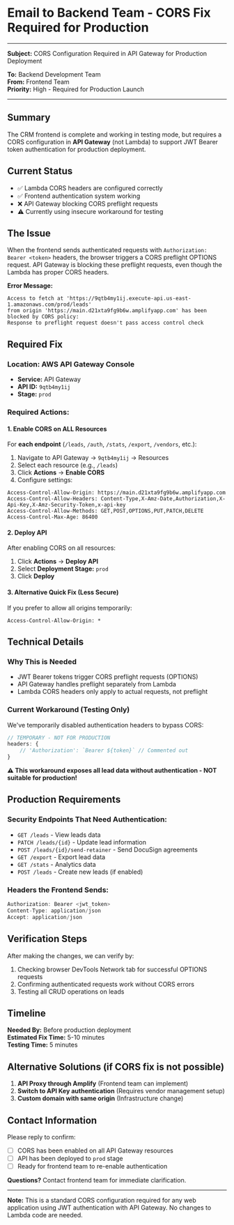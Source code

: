 # Email to Backend Team - CORS Fix Required for Production

---

**Subject:** CORS Configuration Required in API Gateway for Production Deployment

**To:** Backend Development Team  
**From:** Frontend Team  
**Priority:** High - Required for Production Launch  

---

## Summary

The CRM frontend is complete and working in testing mode, but requires a CORS configuration in **API Gateway** (not Lambda) to support JWT Bearer token authentication for production deployment.

## Current Status
- ✅ Lambda CORS headers are configured correctly
- ✅ Frontend authentication system working
- ❌ API Gateway blocking CORS preflight requests
- ⚠️ Currently using insecure workaround for testing

## The Issue

When the frontend sends authenticated requests with `Authorization: Bearer <token>` headers, the browser triggers a CORS preflight OPTIONS request. API Gateway is blocking these preflight requests, even though the Lambda has proper CORS headers.

**Error Message:**
```
Access to fetch at 'https://9qtb4my1ij.execute-api.us-east-1.amazonaws.com/prod/leads' 
from origin 'https://main.d21xta9fg9b6w.amplifyapp.com' has been blocked by CORS policy: 
Response to preflight request doesn't pass access control check
```

## Required Fix

### Location: AWS API Gateway Console
- **Service:** API Gateway  
- **API ID:** `9qtb4my1ij`
- **Stage:** `prod`

### Required Actions:

#### 1. Enable CORS on ALL Resources
For **each endpoint** (`/leads`, `/auth`, `/stats`, `/export`, `/vendors`, etc.):

1. Navigate to API Gateway → `9qtb4my1ij` → Resources
2. Select each resource (e.g., `/leads`)
3. Click **Actions** → **Enable CORS**
4. Configure settings:

```
Access-Control-Allow-Origin: https://main.d21xta9fg9b6w.amplifyapp.com
Access-Control-Allow-Headers: Content-Type,X-Amz-Date,Authorization,X-Api-Key,X-Amz-Security-Token,x-api-key
Access-Control-Allow-Methods: GET,POST,OPTIONS,PUT,PATCH,DELETE
Access-Control-Max-Age: 86400
```

#### 2. Deploy API
After enabling CORS on all resources:
1. Click **Actions** → **Deploy API**
2. Select **Deployment Stage:** `prod`
3. Click **Deploy**

#### 3. Alternative Quick Fix (Less Secure)
If you prefer to allow all origins temporarily:
```
Access-Control-Allow-Origin: *
```

## Technical Details

### Why This is Needed
- JWT Bearer tokens trigger CORS preflight requests (OPTIONS)
- API Gateway handles preflight separately from Lambda
- Lambda CORS headers only apply to actual requests, not preflight

### Current Workaround (Testing Only)
We've temporarily disabled authentication headers to bypass CORS:
```javascript
// TEMPORARY - NOT FOR PRODUCTION
headers: {
    // 'Authorization': `Bearer ${token}` // Commented out
}
```

**⚠️ This workaround exposes all lead data without authentication - NOT suitable for production!**

## Production Requirements

### Security Endpoints That Need Authentication:
- `GET /leads` - View leads data
- `PATCH /leads/{id}` - Update lead information  
- `POST /leads/{id}/send-retainer` - Send DocuSign agreements
- `GET /export` - Export lead data
- `GET /stats` - Analytics data
- `POST /leads` - Create new leads (if enabled)

### Headers the Frontend Sends:
```javascript
Authorization: Bearer <jwt_token>
Content-Type: application/json
Accept: application/json
```

## Verification Steps

After making the changes, we can verify by:
1. Checking browser DevTools Network tab for successful OPTIONS requests
2. Confirming authenticated requests work without CORS errors
3. Testing all CRUD operations on leads

## Timeline

**Needed By:** Before production deployment  
**Estimated Fix Time:** 5-10 minutes  
**Testing Time:** 5 minutes  

## Alternative Solutions (if CORS fix is not possible)

1. **API Proxy through Amplify** (Frontend team can implement)
2. **Switch to API Key authentication** (Requires vendor management setup)
3. **Custom domain with same origin** (Infrastructure change)

## Contact Information

Please reply to confirm:
- [ ] CORS has been enabled on all API Gateway resources
- [ ] API has been deployed to `prod` stage  
- [ ] Ready for frontend team to re-enable authentication

**Questions?** Contact frontend team for immediate clarification.

---

**Note:** This is a standard CORS configuration required for any web application using JWT authentication with API Gateway. No changes to Lambda code are needed. 